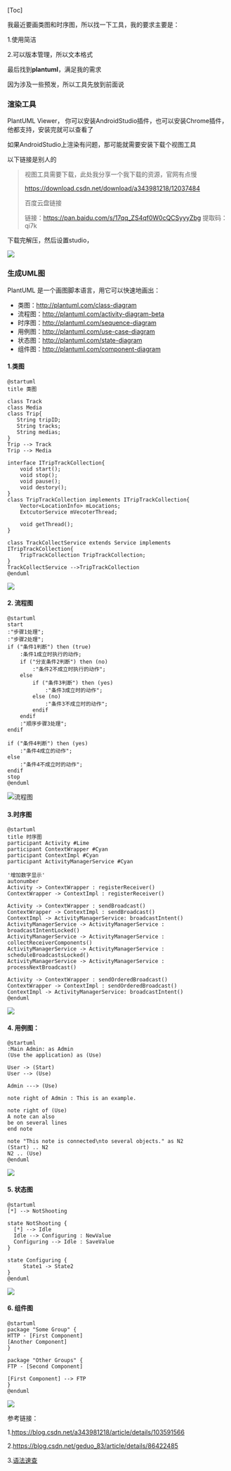 [Toc]

我最近要画类图和时序图，所以找一下工具，我的要求主要是：

1.使用简洁

2.可以版本管理，所以文本格式

最后找到**plantuml**，满足我的需求

因为涉及一些预发，所以工具先放到前面说

### 渲染工具

PlantUML Viewer， 你可以安装AndroidStudio插件，也可以安装Chrome插件，他都支持，安装完就可以查看了

如果AndroidStudio上渲染有问题，那可能就需要安装下载个视图工具

以下链接是别人的

> 视图工具需要下载，此处我分享一个我下载的资源，官网有点慢
>
> https://download.csdn.net/download/a343981218/12037484
>
> 百度云盘链接
>
>  链接：https://pan.baidu.com/s/17qq_ZS4qf0W0cQCSyyyZbg 
> 提取码：qi7k

下载完解压，然后设置studio，

![](images/PlantUML工具设置.png)



### 生成UML图

PlantUML 是一个画图脚本语言，用它可以快速地画出：

- 类图：http://plantuml.com/class-diagram
- 流程图：http://plantuml.com/activity-diagram-beta
- 时序图：http://plantuml.com/sequence-diagram
- 用例图：http://plantuml.com/use-case-diagram
- 状态图：http://plantuml.com/state-diagram
- 组件图：http://plantuml.com/component-diagram

#### 1.类图

```
@startuml
title 类图

class Track
class Media
class Trip{
   String tripID;
   String tracks;
   String medias;
}
Trip --> Track
Trip --> Media

interface ITripTrackCollection{
    void start();
    void stop();
    void pause();
    void destory();
}
class TripTrackCollection implements ITripTrackCollection{
    Vector<LocationInfo> mLocations;
    ExtcutorService mVecoterThread;

    void getThread();
}

class TrackCollectService extends Service implements ITripTrackCollection{
    TripTrackCollection TripTrackCollection;
}
TrackCollectService -->TripTrackCollection
@enduml
```

![](images\类图.png)



#### 2. 流程图

```
@startuml
start
:"步骤1处理";
:"步骤2处理";
if ("条件1判断") then (true)
    :条件1成立时执行的动作;
    if ("分支条件2判断") then (no)
        :"条件2不成立时执行的动作";
    else
        if ("条件3判断") then (yes)
            :"条件3成立时的动作";
        else (no)
            :"条件3不成立时的动作";
        endif
    endif
    :"顺序步骤3处理";
endif

if ("条件4判断") then (yes)
    :"条件4成立的动作";
else
    :"条件4不成立时的动作";
endif
stop
@enduml
```

![流程图](images\流程图.png)



#### 3.时序图

```
@startuml
title 时序图
participant Activity #Lime
participant ContextWrapper #Cyan
participant ContextImpl #Cyan
participant ActivityManagerService #Cyan

'增加数字显示'
autonumber
Activity -> ContextWrapper : registerReceiver()
ContextWrapper -> ContextImpl : registerReceiver()

Activity -> ContextWrapper : sendBroadcast()
ContextWrapper -> ContextImpl : sendBroadcast()
ContextImpl -> ActivityManagerService: broadcastIntent()
ActivityManagerService -> ActivityManagerService : broadcastIntentLocked()
ActivityManagerService -> ActivityManagerService : collectReceiverComponents()
ActivityManagerService -> ActivityManagerService : scheduleBroadcastsLocked()
ActivityManagerService -> ActivityManagerService : processNextBroadcast()

Activity -> ContextWrapper : sendOrderedBroadcast()
ContextWrapper -> ContextImpl : sendOrderedBroadcast()
ContextImpl -> ActivityManagerService: broadcastIntent()
@enduml
```

![](images\时序图.png)

#### 4. 用例图：

```
@startuml
:Main Admin: as Admin
(Use the application) as (Use)

User -> (Start)
User --> (Use)

Admin ---> (Use)

note right of Admin : This is an example.

note right of (Use)
A note can also
be on several lines
end note

note "This note is connected\nto several objects." as N2
(Start) .. N2
N2 .. (Use)
@enduml
```

![](images\用例图.png)



#### 5. 状态图

```
@startuml
[*] --> NotShooting

state NotShooting {
  [*] --> Idle
  Idle --> Configuring : NewValue
  Configuring --> Idle : SaveValue
}

state Configuring {
     State1 -> State2
}
@enduml
```

![](images\状态图.png)

#### 6. 组件图

```
@startuml
package "Some Group" {
HTTP - [First Component]
[Another Component]
}

package "Other Groups" {
FTP - [Second Component]

[First Component] --> FTP
}
@enduml
```

![](images\组件图.png)







参考链接：

1.https://blog.csdn.net/a343981218/article/details/103591566

2.https://blog.csdn.net/geduo_83/article/details/86422485

3.[语法速查](http://blog.ifjy.me/软件开发/2016/07/16/PlantUML语法速查.html)